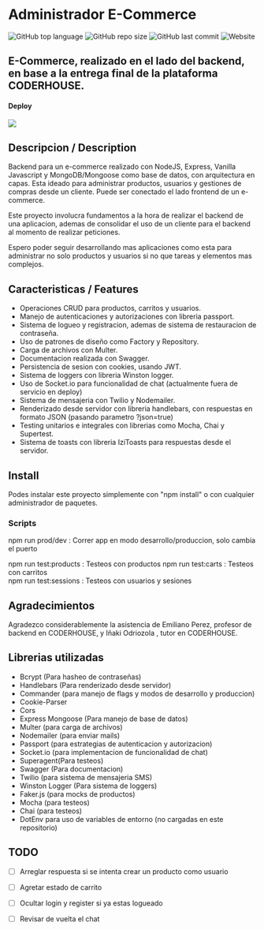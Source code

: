 # Administrador E-Commerce


![GitHub top language](https://img.shields.io/github/languages/top/Gerzulet/E-Commerce-Backend?style=for-the-badge)
![GitHub repo size](https://img.shields.io/github/repo-size/Gerzulet/E-Commerce-Backend?style=for-the-badge)
![GitHub last commit](https://img.shields.io/github/last-commit/Gerzulet/E-Commerce-Backend?style=for-the-badge)
![Website](https://img.shields.io/website?logo=Railway&style=for-the-badge&url=https%3A%2F%2Fe-commerce-backend-production-a1b2.up.railway.app%2Fapi%2F)

## E-Commerce, realizado en el lado del backend, en base a la entrega final de la plataforma CODERHOUSE. 

#### Deploy
  <a href="https://e-commerce-backend-production-a1b2.up.railway.app/api/">
    <img  src="https://railway.app/brand/logotype-light.png" >
  </a>



## Descripcion / Description


Backend para un e-commerce realizado con NodeJS, Express, Vanilla Javascript y MongoDB/Mongoose como base de datos, con arquitectura en capas.
Esta ideado para administrar  productos, usuarios y gestiones de compras desde un cliente.
Puede ser conectado el lado frontend de un e-commerce.

Este proyecto involucra fundamentos a la hora de realizar el backend de una aplicacion, ademas de consolidar el uso de un cliente para el backend al momento de realizar peticiones.

Espero poder seguir desarrollando mas aplicaciones como esta para administrar no solo productos y usuarios si no que tareas y elementos mas complejos.

## Caracteristicas / Features 

  -  Operaciones CRUD para productos, carritos y usuarios.
  -  Manejo de autenticaciones y autorizaciones con libreria passport.
  -  Sistema de logueo y registracion, ademas de sistema de restauracion de contraseña.
  -  Uso de patrones de diseño como Factory y Repository.
  -  Carga de archivos con Multer. 
  -  Documentacion realizada con Swagger.
  -  Persistencia de sesion con cookies, usando JWT.
  -  Sistema de loggers con libreria Winston logger.
  -  Uso de Socket.io para funcionalidad de chat (actualmente fuera de servicio en deploy)
  -  Sistema de mensajeria con Twilio y Nodemailer.
  -  Renderizado desde servidor con libreria handlebars, con respuestas en formato JSON (pasando parametro ?json=true)
  -  Testing unitarios e integrales con librerias como Mocha, Chai y Supertest.
  -  Sistema de toasts con libreria IziToasts para respuestas desde el servidor.
    
## Install 

Podes instalar este proyecto simplemente con "npm install" o con cualquier administrador de paquetes.


### Scripts

npm run prod/dev : Correr app en modo desarrollo/produccion, solo cambia el puerto

npm run test:products   : Testeos con productos
npm run test:carts      : Testeos con carritos  
npm run test:sessions   : Testeos con usuarios y sesiones       



## Agradecimientos

Agradezco considerablemente la asistencia de  Emiliano Perez, profesor de backend en CODERHOUSE, y  Iñaki Odriozola , tutor en  CODERHOUSE.

## Librerias utilizadas

 - Bcrypt (Para hasheo de contraseñas)
 - Handlebars (Para renderizado desde servidor)
 - Commander (para manejo de flags y modos de desarrollo y produccion)
 - Cookie-Parser
 - Cors
 - Express Mongoose (Para manejo de base de datos)
 - Multer (para carga de archivos)
 - Nodemailer (para enviar mails)
 - Passport (para estrategias de autenticacion y autorizacion)
 - Socket.io (para implementacion de funcionalidad de chat)
 - Superagent(Para testeos)
 - Swagger (Para documentacion)
 - Twilio (para sistema de mensajeria SMS)
 - Winston Logger (Para sistema de loggers)
 - Faker.js (para mocks de productos)
 - Mocha (para testeos)
 - Chai (para testeos)
 - DotEnv para uso de variables de entorno (no cargadas en este repositorio)

 ## TODO 

  - [ ] Arreglar respuesta si se intenta crear un producto como usuario
  - [ ] Agretar estado de carrito
  - [ ] Ocultar login y register si ya estas logueado
  - [ ] Revisar de vuelta el chat


